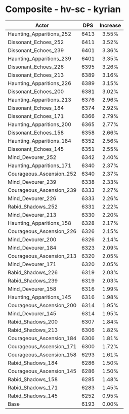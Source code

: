 # Composite - hv-sc - kyrian
| Actor | DPS | Increase |
|---|:---:|:---:|
|Haunting_Apparitions_252|6413|3.55%|
|Dissonant_Echoes_252|6411|3.52%|
|Dissonant_Echoes_239|6401|3.36%|
|Haunting_Apparitions_239|6401|3.35%|
|Dissonant_Echoes_226|6395|3.26%|
|Dissonant_Echoes_213|6389|3.16%|
|Haunting_Apparitions_226|6389|3.15%|
|Dissonant_Echoes_200|6381|3.02%|
|Haunting_Apparitions_213|6376|2.96%|
|Dissonant_Echoes_184|6374|2.92%|
|Dissonant_Echoes_171|6366|2.79%|
|Haunting_Apparitions_200|6365|2.77%|
|Dissonant_Echoes_158|6358|2.66%|
|Haunting_Apparitions_184|6352|2.56%|
|Dissonant_Echoes_145|6351|2.55%|
|Mind_Devourer_252|6342|2.40%|
|Haunting_Apparitions_171|6340|2.37%|
|Courageous_Ascension_252|6340|2.37%|
|Mind_Devourer_239|6338|2.33%|
|Courageous_Ascension_239|6333|2.27%|
|Mind_Devourer_226|6333|2.26%|
|Rabid_Shadows_252|6331|2.22%|
|Mind_Devourer_213|6330|2.20%|
|Haunting_Apparitions_158|6328|2.17%|
|Courageous_Ascension_226|6326|2.15%|
|Mind_Devourer_200|6326|2.14%|
|Mind_Devourer_184|6323|2.09%|
|Courageous_Ascension_213|6320|2.05%|
|Mind_Devourer_171|6320|2.05%|
|Rabid_Shadows_226|6319|2.03%|
|Rabid_Shadows_239|6319|2.03%|
|Mind_Devourer_158|6316|1.99%|
|Haunting_Apparitions_145|6316|1.98%|
|Courageous_Ascension_200|6314|1.95%|
|Mind_Devourer_145|6314|1.95%|
|Rabid_Shadows_200|6307|1.84%|
|Rabid_Shadows_213|6306|1.82%|
|Courageous_Ascension_184|6306|1.81%|
|Courageous_Ascension_171|6300|1.72%|
|Courageous_Ascension_158|6293|1.61%|
|Rabid_Shadows_184|6286|1.50%|
|Courageous_Ascension_145|6286|1.50%|
|Rabid_Shadows_158|6285|1.48%|
|Rabid_Shadows_171|6283|1.45%|
|Rabid_Shadows_145|6252|0.95%|
|Base|6193|0.00%|

